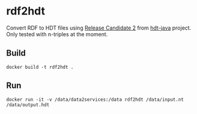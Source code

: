 # rdf2hdt

Convert RDF to HDT files using [Release Candidate 2](https://storage.googleapis.com/google-code-archive-downloads/v2/code.google.com/hdt-java/hdt-java-rc2.tgz) from [hdt-java](https://github.com/rdfhdt/hdt-java) project. Only tested with n-triples at the moment.

## Build

```shell
docker build -t rdf2hdt . 
```

## Run

```shell
docker run -it -v /data/data2services:/data rdf2hdt /data/input.nt /data/output.hdt
```

